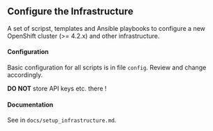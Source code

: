 ## Configure the Infrastructure

A set of scripst, templates and Ansible playbooks to configure a new OpenShift cluster (>= 4.2.x) and other infrastructure.

#### Configuration

Basic configuration for all scripts is in file `config`. Review and change accordingly.

**DO NOT** store API keys etc. there !

#### Documentation

See in `docs/setup_infrastructure.md`.
